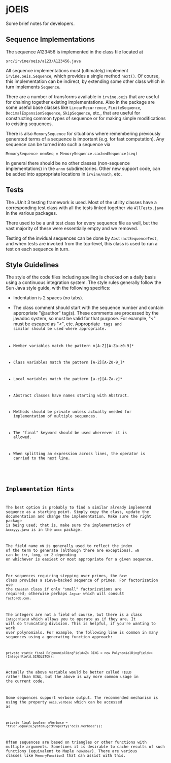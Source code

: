 jOEIS
=====

Some brief notes for developers.

Sequence Implementations
------------------------

The sequence A123456 is implemented in the class file located at

```
src/irvine/oeis/a123/A123456.java
```

All sequence implementations must (ultimately) implement `irvine.oeis.Sequence`, which
provides a single method `next()`.  Of course, this implementation can be
indirect, by extending some other class which in turn implements `Sequence`.

There are a number of transforms available in `irvine.oeis` that are useful
for chaining together existing implementations.  Also in the package are
some useful base classes like `LinearRecurrence`, `FiniteSequence`,
`DecimalExpansionSequence`, `SkipSequence`, etc., that are useful for constructing
common types of sequence or for making simple modifications to existing sequences.

There is also `MemorySequence` for situations where remembering previously
generated terms of a sequence is important (e.g. for fast computation).  Any
sequence can be turned into such a sequence via

```
MemorySequence memSeq = MemorySequence.cachedSequence(seq)
```

In general there should be no other classes (non-sequence implementations)
in the `annn` subdirectories.  Other new support code, can be added into
appropriate locations in `irvine/math`, etc.

Tests
-----

The JUnit 3 testing framework is used.  Most of the utility classes have a
corresponding test class with all the tests linked together via `AllTests.java`
in the various packages.

There used to be a unit test class for every sequence file as well, but the
vast majority of these were essentially empty and we removed.

Testing of the invidual sequences can be done by `AbstractSequenceTest`,
and when tests are invoked from the top-level, this class is used to run
a test on each sequence in turn.

Style Guidelines
----------------

The style of the code files including spelling is checked on a daily basis
using a continuous integration system.  The style rules generally follow
the Sun Java style guide, with the following specifics:

* Indentation is 2 spaces (no tabs).

* The class comment should start with the sequence number and contain
  appropriate "@author" tag(s).  These comments are processed by the
  javadoc system, so must be valid for that purpose.  For example, "<"
  must be escaped as "&lt;", etc.  Appropriate <code> tags and similar
  should be used where appropriate.

* Member variables match the pattern m[A-Z][A-Za-z0-9]*

* Class variables match the pattern [A-Z][A-Z0-9_]*

* Local variables match the pattern [a-z][A-Za-z]*

* Abstract classes have names starting with Abstract.

* Methods should be private unless actually needed for implementation of
  multiple sequences.

* The "final" keyword should be used whereever it is allowed.

* When splitting an expression across lines, the operator is carried to
  the next line.

Implementation Hints
--------------------

The best option is probably to find a similar already implementd sequence
as a starting point.  Simply copy the class, update the documentation
and change the implementation.  Make sure the right package is being used;
that is, make sure the implementation of `Axxxyyy.java` is in the `axxx`
package.

The field name `mN` is generally used to reflect the index of the term
to generate (although there are exceptions).  `mN` can be `int`, `long`,
or `Z` depending on whichever is easiest or most appropriate for a given
sequence.

For sequences requiring stepping over primes, the `Fast` class provides a
sieve-backed sequence of primes.  For factorization use the `Cheetah` class
if only "small" factorizations are required; otherwise perhaps `Jaguar`
which will consult `factordb.com`.

The integers are not a field of course, but there is a class `IntegerField`
which allows you to operate as if they are.  It will do truncating division.
This is helpful, if you're wanting to work over polynomials.  For example,
the following line is common in many sequences using a generating function
approach:

```
private static final PolynomialRingField<Z> RING = new PolynomialRingField<>(IntegerField.SINGLETON);
```

Actually the above variable would be better called `FIELD` rather than `RING`, but
the above is way more common usage in the current code.

Some sequences support verbose output.  The recommended mechanism is using the
property `oeis.verbose` which can be accessed as

```
private final boolean mVerbose = "true".equals(System.getProperty("oeis.verbose"));
```

Often sequences are based on triangles or other functions with multiple arguments.
Sometimes it is desirable to cache results of such functions (equivalent to Maple
`remember`).  There are various classes like `MemoryFunction2` that can assist
with this.


